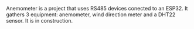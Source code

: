 Anemometer is a project that uses RS485 devices conected to an ESP32.
It gathers 3 equipment: anemometer, wind direction meter and a DHT22 sensor.
It is in construction.